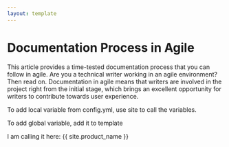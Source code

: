 ```yaml
---
layout: template
---
```

# Documentation Process in Agile

This article provides a time-tested documentation process that you can follow in agile. Are you a technical writer working in an agile environment? Then read on.
Documentation in agile means that writers are involved in the project right from the initial stage, which brings an excellent opportunity for writers to contribute towards user experience. 

To add local variable from config.yml, use site to call the variables.

To add global variable, add it to template

I am calling it here: {{ site.product_name }}
